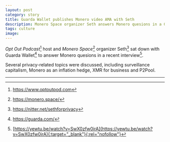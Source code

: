 ```yaml
---
layout: post
category: story
title: Guarda Wallet publishes Monero video AMA with Seth
description: Monero Space organizer Seth answers Monero quesions in a Guarda Wallet interview.
tags: culture
image: 
---
```


*Opt Out Podcast*[^1] host and *Monero Space*[^2] organizer Seth[^3] sat down with Guarda Wallet[^4] to answer Monero quesions in a recent interview[^5].

Several privacy-related topics were discussed, including surveillance capitalism, Monero as an inflation hedge, XMR for business and P2Pool.

---

[^1]: https://www.optoutpod.com
[^2]: https://monero.space/
[^3]: https://nitter.net/sethforprivacy
[^4]: https://guarda.com/
[^5]: [https://yewtu.be/watch?v=SwX0zfw0irA](https://yewtu.be/watch?v=SwX0zfw0irA){:target="_blank"}{:rel="nofollow"}
